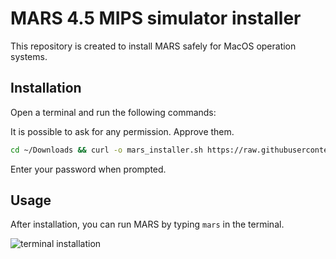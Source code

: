 # MARS 4.5 MIPS simulator installer

This repository is created to install MARS safely for MacOS operation systems.

## Installation

Open a terminal and run the following commands:

It is possible to ask for any permission. Approve them.

```bash
cd ~/Downloads && curl -o mars_installer.sh https://raw.githubusercontent.com/aknEvrnky/mars-installer/master/mars_installer.sh && chmod +x mars_installer.sh && ./mars_installer.sh
```

Enter your password when prompted.

## Usage

After installation, you can run MARS by typing `mars` in the terminal.

![terminal installation](https://github.com/aknEvrnky/mars-installer/blob/master/img/installation.jpg?raw=true)